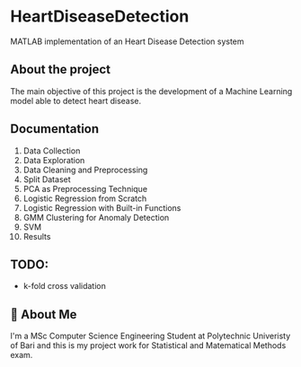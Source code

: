 # HeartDiseaseDetection

MATLAB implementation of an Heart Disease Detection system


## About the project

The main objective of this project is the development of a Machine Learning model able to detect heart disease. 


## Documentation

1. Data Collection
2. Data Exploration
3. Data Cleaning and Preprocessing
4. Split Dataset
5. PCA as Preprocessing Technique
6. Logistic Regression from Scratch
7. Logistic Regression with Built-in Functions
8. GMM Clustering for Anomaly Detection
9. SVM 
10. Results

## TODO:

- k-fold cross validation 


## 🚀 About Me
I'm a MSc Computer Science Engineering Student at Polytechnic Univeristy of Bari and this is my project work for Statistical and Matematical Methods exam.
